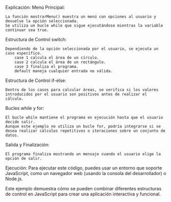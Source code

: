 Explicación:
Menú Principal:

    La función mostrarMenu() muestra un menú con opciones al usuario y devuelve la opción seleccionada.
    Se utiliza un bucle while que sigue ejecutándose mientras la variable continuar sea true.

Estructura de Control switch:

    Dependiendo de la opción seleccionada por el usuario, se ejecuta un caso específico.
        case 1 calcula el área de un círculo.
        case 2 calcula el área de un rectángulo.
        case 3 finaliza el programa.
        default maneja cualquier entrada no válida.
Estructura de Control if-else:

    Dentro de los casos para calcular áreas, se verifica si los valores introducidos por el usuario son positivos antes de realizar el cálculo.
Bucles while y for:

    El bucle while mantiene el programa en ejecución hasta que el usuario decide salir.
    Aunque este ejemplo no utiliza un bucle for, podría integrarse si se desea realizar cálculos repetitivos o iteraciones sobre un conjunto de datos.
Salida y Finalización:

    El programa finaliza mostrando un mensaje cuando el usuario elige la opción de salir.
Ejecución:
Para ejecutar este código, puedes usar un entorno que soporte JavaScript, como un navegador web (usando la consola del desarrollador) o Node.js.

Este ejemplo demuestra cómo se pueden combinar diferentes estructuras de control en JavaScript para crear una aplicación interactiva y funcional.